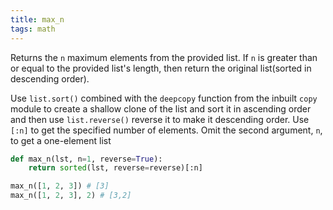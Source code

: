 ```yaml
---
title: max_n
tags: math
---
```

Returns the `n` maximum elements from the provided list. If `n` is greater than or equal to the provided list's length, then return the original list(sorted in descending order).

Use `list.sort()` combined with the `deepcopy` function from the inbuilt `copy` module to create a shallow clone of the list and sort it in ascending order and then use `list.reverse()` reverse it to make it descending order. Use `[:n]` to get the specified number of elements. Omit the second argument, `n`, to get a one-element list

```py
def max_n(lst, n=1, reverse=True):
    return sorted(lst, reverse=reverse)[:n]
```

```py
max_n([1, 2, 3]) # [3]
max_n([1, 2, 3], 2) # [3,2]
```
